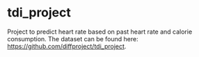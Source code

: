 # tdi_project
Project to predict heart rate based on past heart rate and calorie consumption. The dataset can be found here: https://github.com/diffproject/tdi_project.
